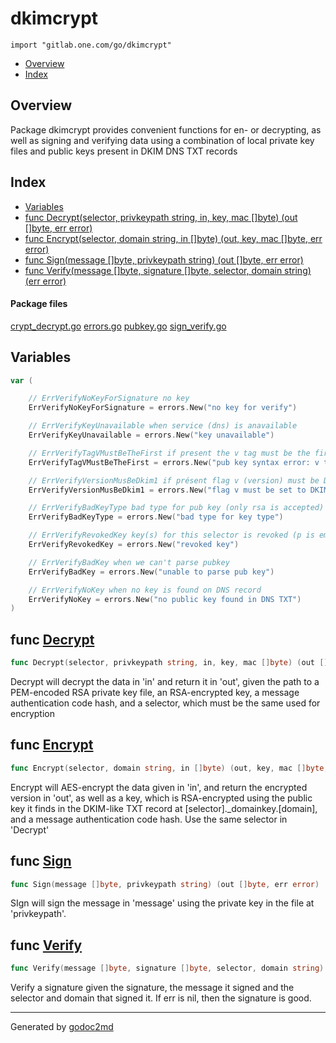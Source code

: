 

# dkimcrypt
`import "gitlab.one.com/go/dkimcrypt"`

* [Overview](#pkg-overview)
* [Index](#pkg-index)

## <a name="pkg-overview">Overview</a>
Package dkimcrypt provides convenient functions for en- or decrypting, as
well as signing and verifying data using a combination of local private key
files and public keys present in DKIM DNS TXT records




## <a name="pkg-index">Index</a>
* [Variables](#pkg-variables)
* [func Decrypt(selector, privkeypath string, in, key, mac []byte) (out []byte, err error)](#Decrypt)
* [func Encrypt(selector, domain string, in []byte) (out, key, mac []byte, err error)](#Encrypt)
* [func Sign(message []byte, privkeypath string) (out []byte, err error)](#Sign)
* [func Verify(message []byte, signature []byte, selector, domain string) (err error)](#Verify)


#### <a name="pkg-files">Package files</a>
[crypt_decrypt.go](/src/dkimcrypt/crypt_decrypt.go) [errors.go](/src/dkimcrypt/errors.go) [pubkey.go](/src/dkimcrypt/pubkey.go) [sign_verify.go](/src/dkimcrypt/sign_verify.go) 



## <a name="pkg-variables">Variables</a>
``` go
var (

    // ErrVerifyNoKeyForSignature no key
    ErrVerifyNoKeyForSignature = errors.New("no key for verify")

    // ErrVerifyKeyUnavailable when service (dns) is anavailable
    ErrVerifyKeyUnavailable = errors.New("key unavailable")

    // ErrVerifyTagVMustBeTheFirst if present the v tag must be the firts in the record
    ErrVerifyTagVMustBeTheFirst = errors.New("pub key syntax error: v tag must be the first")

    // ErrVerifyVersionMusBeDkim1 if présent flag v (version) must be DKIM1
    ErrVerifyVersionMusBeDkim1 = errors.New("flag v must be set to DKIM1")

    // ErrVerifyBadKeyType bad type for pub key (only rsa is accepted)
    ErrVerifyBadKeyType = errors.New("bad type for key type")

    // ErrVerifyRevokedKey key(s) for this selector is revoked (p is empty)
    ErrVerifyRevokedKey = errors.New("revoked key")

    // ErrVerifyBadKey when we can't parse pubkey
    ErrVerifyBadKey = errors.New("unable to parse pub key")

    // ErrVerifyNoKey when no key is found on DNS record
    ErrVerifyNoKey = errors.New("no public key found in DNS TXT")
)
```


## <a name="Decrypt">func</a> [Decrypt](/src/target/crypt_decrypt.go?s=2549:2636#L101)
``` go
func Decrypt(selector, privkeypath string, in, key, mac []byte) (out []byte, err error)
```
Decrypt will decrypt the data in 'in' and return it in 'out', given the path to a PEM-encoded
RSA private key file, an RSA-encrypted key, a message authentication code hash,
and a selector, which must be the same used for encryption



## <a name="Encrypt">func</a> [Encrypt](/src/target/crypt_decrypt.go?s=3366:3448#L130)
``` go
func Encrypt(selector, domain string, in []byte) (out, key, mac []byte, err error)
```
Encrypt will AES-encrypt the data given in 'in', and return the encrypted
version in 'out', as well as a key, which is RSA-encrypted using the public
key it finds in the DKIM-like TXT record at [selector]._domainkey.[domain],
and a message authentication code hash.  Use the same selector in 'Decrypt'



## <a name="Sign">func</a> [Sign](/src/target/sign_verify.go?s=236:305#L6)
``` go
func Sign(message []byte, privkeypath string) (out []byte, err error)
```
SIgn will sign the message in 'message' using the private key in the file at 'privkeypath'.



## <a name="Verify">func</a> [Verify](/src/target/sign_verify.go?s=1457:1539#L51)
``` go
func Verify(message []byte, signature []byte, selector, domain string) (err error)
```
Verify a signature given the signature, the message it signed and the
selector and domain that signed it. If err is nil, then the signature is
good.








- - -
Generated by [godoc2md](http://godoc.org/github.com/davecheney/godoc2md)
